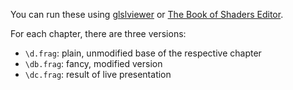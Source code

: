 You can run these using [glslviewer](https://github.com/patriciogonzalezvivo/glslViewer) or [The Book of Shaders Editor](https://thebookofshaders.com/edit.php).

For each chapter, there are three versions:

- `\d.frag`: plain, unmodified base of the respective chapter
- `\db.frag`: fancy, modified version
- `\dc.frag`: result of live presentation
